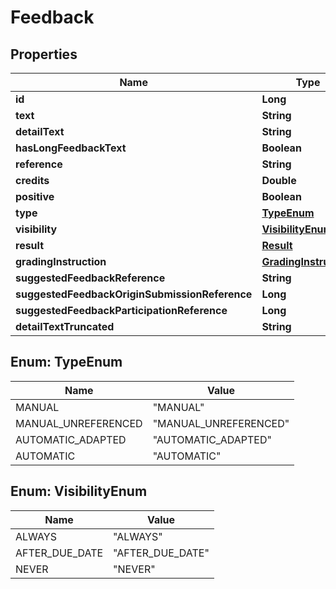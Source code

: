 

# Feedback


## Properties

| Name | Type | Description | Notes |
|------------ | ------------- | ------------- | -------------|
|**id** | **Long** |  |  [optional] |
|**text** | **String** |  |  [optional] |
|**detailText** | **String** |  |  [optional] |
|**hasLongFeedbackText** | **Boolean** |  |  [optional] |
|**reference** | **String** |  |  [optional] |
|**credits** | **Double** |  |  [optional] |
|**positive** | **Boolean** |  |  [optional] |
|**type** | [**TypeEnum**](#TypeEnum) |  |  [optional] |
|**visibility** | [**VisibilityEnum**](#VisibilityEnum) |  |  [optional] |
|**result** | [**Result**](Result.md) |  |  [optional] |
|**gradingInstruction** | [**GradingInstruction**](GradingInstruction.md) |  |  [optional] |
|**suggestedFeedbackReference** | **String** |  |  [optional] |
|**suggestedFeedbackOriginSubmissionReference** | **Long** |  |  [optional] |
|**suggestedFeedbackParticipationReference** | **Long** |  |  [optional] |
|**detailTextTruncated** | **String** |  |  [optional] |



## Enum: TypeEnum

| Name | Value |
|---- | -----|
| MANUAL | &quot;MANUAL&quot; |
| MANUAL_UNREFERENCED | &quot;MANUAL_UNREFERENCED&quot; |
| AUTOMATIC_ADAPTED | &quot;AUTOMATIC_ADAPTED&quot; |
| AUTOMATIC | &quot;AUTOMATIC&quot; |



## Enum: VisibilityEnum

| Name | Value |
|---- | -----|
| ALWAYS | &quot;ALWAYS&quot; |
| AFTER_DUE_DATE | &quot;AFTER_DUE_DATE&quot; |
| NEVER | &quot;NEVER&quot; |




